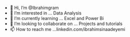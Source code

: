 - 👋 Hi, I’m @Ibrahimgram
- 👀 I’m interested in ... Data Analysis
- 🌱 I’m currently learning ... Excel and Power Bi
- 💞️ I’m looking to collaborate on ... Projects and tutorials
- 📫 How to reach me ...linkedin.com/ibrahimsinaadeyemi 

<!---
Ibrahimgram/Ibrahimgram is a ✨ special ✨ repository because its `README.md` (this file) appears on your GitHub profile.
You can click the Preview link to take a look at your changes.
--->

